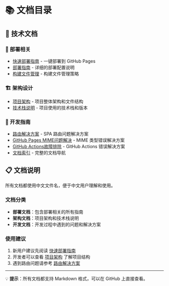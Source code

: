 # 📚 文档目录

## 📖 技术文档

### 🚀 部署相关
- [快速部署指南](./快速部署指南.md) - 一键部署到 GitHub Pages
- [部署指南](./部署指南.md) - 详细的部署配置说明
- [构建文件管理](./构建文件管理.md) - 构建文件管理策略

### 🏗️ 架构设计
- [项目架构](./项目架构.md) - 项目整体架构和文件结构
- [技术栈说明](./技术栈说明.md) - 项目使用的技术栈和版本

### 🔧 开发指南
- [路由解决方案](./路由解决方案.md) - SPA 路由问题解决方案
- [GitHub Pages MIME问题解决](./GitHub-Pages-MIME问题解决.md) - MIME 类型错误解决方案
- [GitHub Actions故障排除](./GitHub-Actions故障排除.md) - GitHub Actions 错误解决方案
- [文档索引](./README.md) - 完整的文档导航

## 📋 文档说明

所有文档都使用中文文件名，便于中文用户理解和使用。

### 文档分类
- **部署文档**：包含部署相关的所有指南
- **架构文档**：项目架构和技术栈说明
- **开发文档**：开发过程中遇到的问题和解决方案

### 使用建议
1. 新用户建议先阅读 [快速部署指南](./快速部署指南.md)
2. 开发者可以查看 [项目架构](./项目架构.md) 了解项目结构
3. 遇到路由问题请参考 [路由解决方案](./路由解决方案.md)

---

💡 **提示**：所有文档都支持 Markdown 格式，可以在 GitHub 上直接查看。 